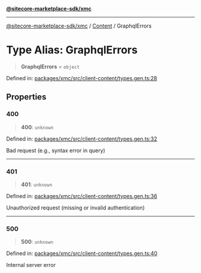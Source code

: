 [**@sitecore-marketplace-sdk/xmc**](../../../../README.md)

***

[@sitecore-marketplace-sdk/xmc](../../../../README.md) / [Content](../README.md) / GraphqlErrors

# Type Alias: GraphqlErrors

> **GraphqlErrors** = `object`

Defined in: [packages/xmc/src/client-content/types.gen.ts:28](https://github.com/Sitecore/marketplace-sdk/blob/893df143248e67d8c66e942a96045542130259a0/packages/xmc/src/client-content/types.gen.ts#L28)

## Properties

### 400

> **400**: `unknown`

Defined in: [packages/xmc/src/client-content/types.gen.ts:32](https://github.com/Sitecore/marketplace-sdk/blob/893df143248e67d8c66e942a96045542130259a0/packages/xmc/src/client-content/types.gen.ts#L32)

Bad request (e.g., syntax error in query)

***

### 401

> **401**: `unknown`

Defined in: [packages/xmc/src/client-content/types.gen.ts:36](https://github.com/Sitecore/marketplace-sdk/blob/893df143248e67d8c66e942a96045542130259a0/packages/xmc/src/client-content/types.gen.ts#L36)

Unauthorized request (missing or invalid authentication)

***

### 500

> **500**: `unknown`

Defined in: [packages/xmc/src/client-content/types.gen.ts:40](https://github.com/Sitecore/marketplace-sdk/blob/893df143248e67d8c66e942a96045542130259a0/packages/xmc/src/client-content/types.gen.ts#L40)

Internal server error
